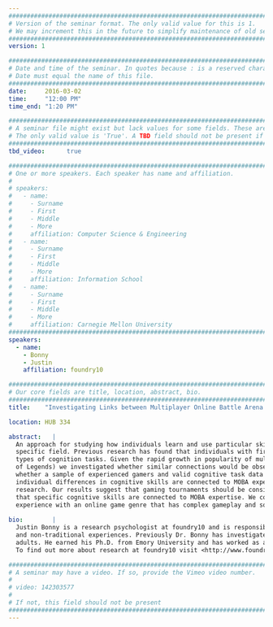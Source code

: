 ```yaml
---
################################################################################
# Version of the seminar format. The only valid value for this is 1. 
# We may increment this in the future to simplify maintenance of old seminars.
################################################################################
version: 1

################################################################################
# Date and time of the seminar. In quotes because : is a reserved character.
# Date must equal the name of this file.
################################################################################
date:     2016-03-02
time:     "12:00 PM"
time_end: "1:20 PM"

################################################################################
# A seminar file might exist but lack values for some fields. These are 'TBD'. 
# The only valid value is 'True'. A TBD field should not be present if 'False'.
################################################################################
tbd_video:      true

################################################################################
# One or more speakers. Each speaker has name and affiliation.
#
# speakers:
#   - name: 
#     - Surname
#     - First
#     - Middle
#     - More
#     affiliation: Computer Science & Engineering 
#   - name: 
#     - Surname
#     - First
#     - Middle
#     - More
#     affiliation: Information School 
#   - name: 
#     - Surname
#     - First
#     - Middle
#     - More
#     affiliation: Carnegie Mellon University 
################################################################################
speakers:
  - name: 
    - Bonny
    - Justin
    affiliation: foundry10 

################################################################################
# Our core fields are title, location, abstract, bio.
################################################################################
title:    "Investigating Links between Multiplayer Online Battle Arena (MOBA) Expertise and Cognitive Skills at a Gaming Tournament"

location: HUB 334

abstract:   |
  An approach for studying how individuals learn and use particular skill sets is to examine those who vary in expertise within a
  specific field. Previous research has found that individuals with first-person shooter expertise outperform novices on specific
  types of cognition tasks. Given the rapid growth in popularity of multiplayer online battle arena (MOBA) games (e.g., Dota 2, League
  of Legends) we investigated whether similar connections would be observed with this gamer population. In doing so we addressed: (i)
  whether a sample of experienced gamers and valid cognitive task data could be collected at a MOBA tournament, (ii) whether
  individual differences in cognitive skills are connected to MOBA expertise, (iii) how MOBA expertise effects line up with previous
  research. Our results suggest that gaming tournaments should be considered for gathering a large sample of experienced gamers and
  that specific cognitive skills are connected to MOBA expertise. We conclude that MOBAs offer a unique perspective for examining how
  experience with an online game genre that has complex gameplay and social interactions is connected to psychological processes.
  
bio:        |
  Justin Bonny is a research psychologist at foundry10 and is responsible for examining how student learning occurs through informal
  and non-traditional experiences. Previously Dr. Bonny has investigated cognitive underpinnings of STEM skills in children and
  adults. He earned his Ph.D. from Emory University and has worked as a community college professor and scientist for the Navy. 
  To find out more about research at foundry10 visit <http://www.foundry10.org>.

################################################################################
# A seminar may have a video. If so, provide the Vimeo video number.
#
# video: 142303577
#
# If not, this field should not be present 
################################################################################
---
```

